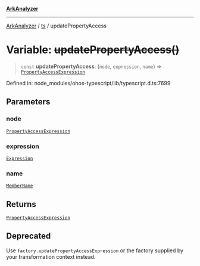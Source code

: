 [**ArkAnalyzer**](../../../../README.md)

***

[ArkAnalyzer](../../../../globals.md) / [ts](../README.md) / updatePropertyAccess

# Variable: ~~updatePropertyAccess()~~

> `const` **updatePropertyAccess**: (`node`, `expression`, `name`) => [`PropertyAccessExpression`](../interfaces/PropertyAccessExpression.md)

Defined in: node\_modules/ohos-typescript/lib/typescript.d.ts:7699

## Parameters

### node

[`PropertyAccessExpression`](../interfaces/PropertyAccessExpression.md)

### expression

[`Expression`](../interfaces/Expression.md)

### name

[`MemberName`](../type-aliases/MemberName.md)

## Returns

[`PropertyAccessExpression`](../interfaces/PropertyAccessExpression.md)

## Deprecated

Use `factory.updatePropertyAccessExpression` or the factory supplied by your transformation context instead.
